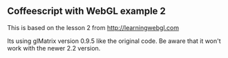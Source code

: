 ## Coffeescript with WebGL example 2
This is based on the lesson 2 from http://learningwebgl.com

Its using glMatrix version 0.9.5 like the original code. Be aware that it won't work with the newer 2.2 version. 